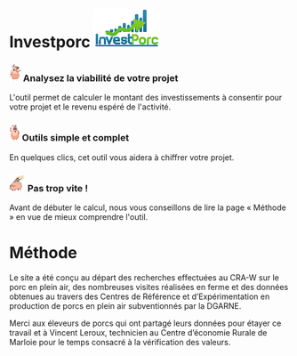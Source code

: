 # Investporc <img src="img/investporc-logo.png" class="img-rounded" alt="InvestPorc" style="width:120px; height:70px; border:none;">

### <img src="img/cochoncoul02.png" alt=""> Analysez la viabilité de votre projet
L'outil permet de calculer le montant des investissements à consentir pour votre projet et le revenu espéré de l'activité.

### <img src="img/cochon-prof-coul02.png" alt=""> Outils simple et complet
En quelques clics, cet outil vous aidera à chiffrer votre projet.

### <img src="img/cochon-tirelirecoul02.png" alt=""> Pas trop vite !
Avant de débuter le calcul, nous vous conseillons de lire la page « Méthode » en vue de mieux comprendre l'outil.


# Méthode
Le site a été conçu au départ des recherches effectuées au CRA-W sur le porc en plein air, des nombreuses visites réalisées en ferme et des données obtenues au travers des Centres de Référence et d’Expérimentation en production de porcs en plein air subventionnés par la DGARNE.

Merci aux éleveurs de porcs qui ont partagé leurs données pour étayer ce travail et à Vincent Leroux, technicien au Centre d’économie Rurale de Marloie pour le temps consacré à la vérification des valeurs.
